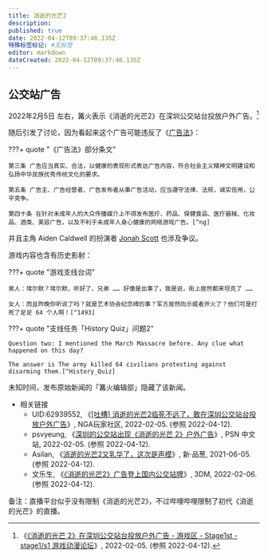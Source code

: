 ```yaml
---
title: 消逝的光芒2
description:
published: true
date: 2022-04-12T09:37:46.135Z
特殊标签标记: #无标签
editor: markdown
dateCreated: 2022-04-12T09:37:46.135Z
---
```


## 公交站广告

2022年2月5日 左右，篝火表示《消逝的光芒2》在深圳公交站台投放户外广告。[^2050940]

[^2050940]: 《[《消逝的光芒 2》在深圳公交站台投放户外广告 - 游戏区 - Stage1st - stage1/s1 游戏动漫论坛](https://web.archive.org/web/20220412020616/https://bbs.saraba1st.com/2b/thread-2050940-1-1.html)》, 2022-02-05. (参照 2022-04-12).

随后引发了讨论，因为看起来这个广告可能违反了《[广告法](/rule/普通法律/中华人民共和国广告法.md)》：

???+ quote "《广告法》部分条文"

    第三条 广告应当真实、合法，以健康的表现形式表达广告内容，符合社会主义精神文明建设和弘扬中华民族优秀传统文化的要求。

    第五条 广告主、广告经营者、广告发布者从事广告活动，应当遵守法律、法规，诚实信用，公平竞争。

    第四十条 在针对未成年人的大众传播媒介上不得发布医疗、药品、保健食品、医疗器械、化妆品、酒类、美容广告，以及不利于未成年人身心健康的网络游戏广告。[^ng]

[^ng]: 「本办法所称网络游戏是指由软件程序和信息数据构成，通过互联网、移动通信网等信息网络提供的游戏产品和服务。」——《网络游戏管理暂行办法》

并且主角 Aiden Caldwell 的扮演者 [Jonah Scott](/people/Jonah_Scott.md) 也涉及争议。

游戏内容也含有历史影射：

???+ quote "游戏支线台词"

    男人：埃尔默？埃尔默，听好了，兄弟 …… 好像是出事了，我是说，街上居然都来坦克了 ……
    
    女人：而且昨晚你听说了吗？就是艺术协会纪念碑的事？军方居然向示威者开火了？他们可是打死了足足 64 个人啊！[^1493]

[^1493]: Jacobson🌎🌸贴贴BOT, 《[游戏《消逝的光芒2》疑似辱华](https://web.archive.org/web/20220216091948/https://twitter.com/jakobsonradical/status/1493812250448211969)》, Twitter, 2022-02-16. (参照 2022-04-12).

???+ quote "支线任务「History Quiz」问题2"

    Question two: I mentioned the March Massacre before. Any clue what happened on this day?

    The answer is The army killed 64 civilians protesting against disarming them.[^History_Quiz] 

[^History_Quiz]: Callum Williams, Jessica Orr 与 Aricpunbun, 《[History Quiz - Dying Light 2 Wiki Guide](https://web.archive.org/web/20220223234700/https://www.ign.com/wikis/dying-light-2/History_Quiz)》, IGN, 2022-02-06. (参照 2022-04-12).

未知时间，发布原始新闻的「篝火编辑部」隐藏了该新闻。

+   相关链接
    +   UID:62939552, 《[[吐槽] 消逝的光芒2临死不远了，敢在深圳公交站台投放户外广告](http://archiveiya74codqgiixo33q62qlrqtkgmcitqx5u2oeqnmn5bpcbiyd.onion/jB87R "https://bbs.nga.cn/read.php?tid=30561588&forder_by=postdatedesc")》, NGA玩家社区, 2022-02-05. (参照 2022-04-12).
    +   psvyeung, 《[深圳的公交站出现《消逝的光芒 2》户外广告](https://web.archive.org/web/20220412020545/https://psnine.com/gene/52649)》, PSN 中文站, 2022-02-05. (参照 2022-04-12).
    +   Asilan, 《[消逝的光芒2又乳华了，这次是声模](https://web.archive.org/web/20210609114835/https://pincong.rocks/article/32842)》, 新·品葱, 2021-06-05. (参照 2022-04-12).
    +   文乐生, 《[《消逝的光芒2》广告登上国内公交站牌](https://web.archive.org/web/20220207235008/https://www.3dmgame.com/news/202202/3835026.html)》, 3DM, 2022-02-06. (参照 2022-04-12).

备注：直播平台似乎没有限制《消逝的光芒2》，不过哔哩哔哩限制了初代《消逝的光芒》的直播。
